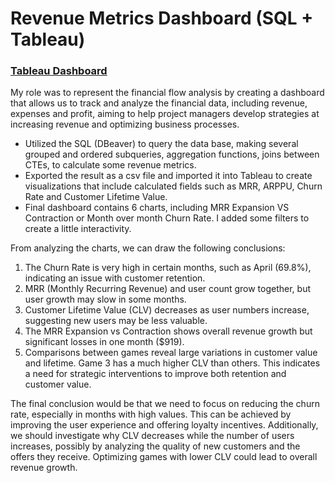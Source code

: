 # Revenue Metrics Dashboard (SQL + Tableau)

### [Tableau Dashboard](https://public.tableau.com/views/ProiectRevenueMetrics_17285775370570/RevenueMetrics?:language=en-US&:sid=&:redirect=auth&:display_count=n&:origin=viz_share_link)
My role was to represent the financial flow analysis by creating a dashboard that allows us to track and analyze the financial data, including revenue, expenses and profit, aiming to help project managers develop strategies at increasing revenue and optimizing business processes.
- Utilized the SQL (DBeaver) to query the data base, making several grouped and ordered subqueries, aggregation functions, joins between CTEs, to calculate some revenue metrics.
- Exported the result as a csv file and imported it into Tableau to create visualizations that include calculated fields such as MRR, ARPPU, Churn Rate and Customer Lifetime Value.
- Final dashboard contains 6 charts, including MRR Expansion VS Contraction or Month over month Churn Rate. I added some filters to create a little interactivity.


From analyzing the charts, we can draw the following conclusions:

1. The Churn Rate is very high in certain months, such as April (69.8%), indicating an issue with customer retention.
2. MRR (Monthly Recurring Revenue) and user count grow together, but user growth may slow in some months.
3. Customer Lifetime Value (CLV) decreases as user numbers increase, suggesting new users may be less valuable.
4. The MRR Expansion vs Contraction shows overall revenue growth but significant losses in one month ($919).
5. Comparisons between games reveal large variations in customer value and lifetime. Game 3 has a much higher CLV than others.
This indicates a need for strategic interventions to improve both retention and customer value.

The final conclusion would be that we need to focus on reducing the churn rate, especially in months with high values. This can be achieved by improving the user experience and offering loyalty incentives.
Additionally, we should investigate why CLV decreases while the number of users increases, possibly by analyzing the quality of new customers and the offers they receive. Optimizing games with lower CLV could lead to overall revenue growth.
